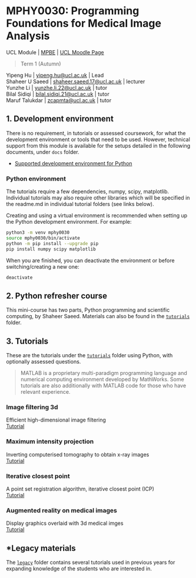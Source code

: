 # MPHY0030: Programming Foundations for Medical Image Analysis 
UCL Module | [MPBE](https://www.ucl.ac.uk/medical-physics-biomedical-engineering/) | [UCL Moodle Page](https://moodle.ucl.ac.uk/)
>Term 1 (Autumn)  


Yipeng Hu       | yipeng.hu@ucl.ac.uk        | Lead   
Shaheer U Saeed | shaheer.saeed.17@ucl.ac.uk | lecturer  
Yunzhe Li       | yunzhe.li.22@ucl.ac.uk     | tutor  
Bilal Sidiqi    | bilal.sidiqi.21@ucl.ac.uk  | tutor  
Maruf Talukdar  | zcapmta@ucl.ac.uk          | tutor  


## 1. Development environment 
There is no requirement, in tutorials or assessed coursework, for what the development environment or tools that need to be used. However, technical support from this module is available for the setups detailed in the following documents, under `docs` folder.
- [Supported development environment for Python](./docs/dev_env_python.md)

### Python environment
The tutorials require a few dependencies, numpy, scipy, matplotlib. Individual tutorials may also require other libraries which will be specified in the readme.md in individual tutorial folders (see links below).

Creating and using a virtual environment is recommended when setting up the Python development environment. For example:
```bash
python3 -m venv mphy0030
source mphy0030/bin/activate
python -m pip install --upgrade pip
pip install numpy scipy matplotlib
```
When you are finished, you can deactivate the environment or before switching/creating a new one:
```bash
deactivate
```

## 2. Python refresher course
This mini-course has two parts, Python programming and scientific computing, by Shaheer Saeed. Materials can also be found in the [`tutorials`](./tutorials/) folder.


## 3. Tutorials
These are the tutorials under the [`tutorials`](./tutorials/) folder using Python, with optionally assessed questions.

>MATLAB is a proprietary multi-paradigm programming language and numerical computing environment developed by MathWorks. Some tutorials are also additionally with MATLAB code for those who have relevant experience. 


### Image filtering 3d
Efficient high-dimensional image filtering  
[Tutorial][image_filtering_3d]

[image_filtering_3d]: ./tutorials/image_filtering_3d/readme.md

### Maximum intensity projection 
Inverting computerised tomography to obtain x-ray images  
[Tutorial][maximum_intensity_projection]

[maximum_intensity_projection]: ./tutorials/maximum_intensity_projection/readme.md

### Iterative closest point 
A point set registration algorithm, iterative closest point (ICP)  
[Tutorial][iterative_closest_point]

[iterative_closest_point]: ./tutorials/iterative_closest_point/readme.md

### Augmented reality on medical images
Display graphics overlaid with 3d medical imges  
[Tutorial][augmented_reality]

[augmented_reality]: ./tutorials/augmented_reality/readme.md


## *Legacy materials
The [`legacy`](./tutorials/legacy/) folder contains several tutorials used in previous years for expanding knowledge of the students who are interested in.
